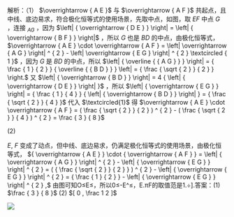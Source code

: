 解析：（1） $\overrightarrow { A E }$ 与 $\overrightarrow { A F }$ 共起点，且中线、底边易求，符合极化恒等式的使用场景，先取中点，如图，取 $E F$ 中点 $G$ ，连接 $_ { A G }$ ，因为 $\left| { \overrightarrow { D E } } \right| = \left| { \overrightarrow { B F } } \right|$ ，所以 $G$ 也是 $B D$ 的中点，由极化恒等式， $\overrightarrow { A E } \cdot \overrightarrow { A F } = \left| \overrightarrow { A G } \right| ^ { 2 } - \left| \overrightarrow { E G } \right| ^ { 2 } \textcircled { 1 }$ ，因为 $G$ 是 $B D$ 的中点，所以 $\left| { \overline { { A G } } } \right| = { \frac { 1 } { 2 } } { \overline { { B D } } } \left| = { \frac { \sqrt { 2 } } { 2 } } \right.$ 又 $\left| { \overrightarrow { B D } } \right| = 4 { \left| { \overrightarrow { D E } } \right| }$ ，所以 $\left| { \overrightarrow { E G } } \right| = { \frac { 1 } { 4 } } { \left| { \overrightarrow { B D } } \right| } = { \frac { \sqrt { 2 } } { 4 } }$ 代入 $\textcircled{1}$ 得 $\overrightarrow { A E } \cdot \overrightarrow { A F } = ( \frac { \sqrt { 2 } } { 2 } ) ^ { 2 } - ( \frac { \sqrt { 2 } } { 4 } ) ^ { 2 } = \frac { 3 } { 8 }$


(2)

$E , \ F$ 变成了动点，但中线、底边易求，仍满足极化恒等式的使用场景，由极化恒等式， ${ \overrightarrow { A E } } \cdot { \overrightarrow { A F } } = \left| { \overrightarrow { A G } } \right| ^ { 2 } - \left| { \overrightarrow { E G } } \right| ^ { 2 } = ( { \frac { \sqrt { 2 } } { 2 } } ) ^ { 2 } - \left| { \overrightarrow { E G } } \right| ^ { 2 } = { \frac { 1 } { 2 } } - \left| { \overrightarrow { E G } } \right| ^ { 2 } ,$ 由图可知O≤E≤，所以0≤-E^≤，E.πF的取值范是1.÷].答案：(1) $\frac { 3 } { 8 }$ (2) $[ 0 , \frac 1 2 ]$

![](<../../qs_image_DB/第2节 数量积的常见几何方法：方法册+练习册/1b04fabaf218adbcae254e5d40381065ffa5c4a528a1c25552dd752e8c731fa0.jpg>)
